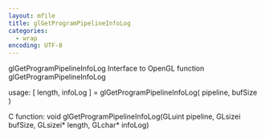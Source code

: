 ```yaml
---
layout: mfile
title: glGetProgramPipelineInfoLog
categories:
  - wrap
encoding: UTF-8
---
```


glGetProgramPipelineInfoLog  Interface to OpenGL function glGetProgramPipelineInfoLog

usage:  [ length, infoLog ] = glGetProgramPipelineInfoLog( pipeline, bufSize )

C function:  void glGetProgramPipelineInfoLog(GLuint pipeline, GLsizei bufSize, GLsizei\* length, GLchar\* infoLog)